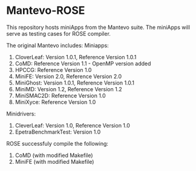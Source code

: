 Mantevo-ROSE
============
This repository hosts miniApps from the Mantevo suite.  The miniApps will serve as testing cases for ROSE compiler.

The original Mantevo includes:
Miniapps:
1. CloverLeaf: Version 1.0.1, Reference Version 1.0.1
2. CoMD: Reference Version 1.1 - OpenMP version added
3. HPCCG: Reference Version 1.0
4. MiniFE: Version 2.0, Reference Version 2.0
5. MiniGhost: Version 1.0.1, Reference Version 1.0.1
6. MiniMD: Version 1.2, Reference Version 1.2
7. MiniSMAC2D: Reference Version 1.0
8. MiniXyce: Reference Version 1.0

Minidrivers:
1. CleverLeaf: Version 1.0, Reference Version 1.0
2. EpetraBenchmarkTest: Version 1.0

ROSE successfuly compile the following:
1. CoMD (with modified Makefile)
2. MiniFE (with modified Makefile)
